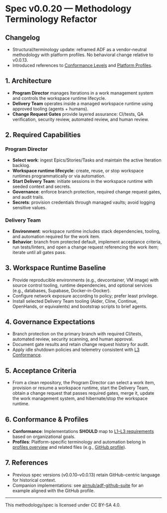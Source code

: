 # Spec v0.0.20 — Methodology Terminology Refactor

## Changelog

- Structural/terminology update: reframed ADF as a vendor-neutral methodology with platform profiles. No behavioral change relative to v0.0.13.
- Introduced references to [Conformance Levels](../conformance.md) and [Platform Profiles](../profiles/overview.md).

## 1. Architecture
- **Program Director** manages Iterations in a work management system and controls the workspace runtime lifecycle.
- **Delivery Team** operates inside a managed workspace runtime using approved tooling (agents + humans).
- **Change Request Gates** provide layered assurance: CI/tests, QA verification, security review, automated review, and human review.

## 2. Required Capabilities
### Program Director
- **Select work**: ingest Epics/Stories/Tasks and maintain the active Iteration backlog.
- **Workspace runtime lifecycle**: create, reuse, or stop workspace runtimes programmatically or via automation.
- **Start Delivery Team**: initiate sessions in the workspace runtime with seeded context and secrets.
- **Governance**: enforce branch protection, required change request gates, and audit trails.
- **Secrets**: provision credentials through managed vaults; avoid logging sensitive values.

### Delivery Team
- **Environment**: workspace runtime includes stack dependencies, tooling, and automation required for the work item.
- **Behavior**: branch from protected default, implement acceptance criteria, run tests/linters, and open a change request referencing the work item; iterate until all gates pass.

## 3. Workspace Runtime Baseline
- Provide reproducible environments (e.g., devcontainer, VM image) with source control tooling, runtime dependencies, and optional services (e.g., databases, Supabase, Docker-in-Docker).
- Configure network exposure according to policy; prefer least privilege.
- Install selected Delivery Team tooling (Aider, Cline, Continue, OpenHands, or equivalents) and bootstrap scripts to brief agents.

## 4. Governance Expectations
- Branch protection on the primary branch with required CI/tests, automated review, security scanning, and human approval.
- Document gate results and retain change request history for audit.
- Apply idle shutdown policies and telemetry consistent with [L3 Conformance](../conformance.md).

## 5. Acceptance Criteria
- From a clean repository, the Program Director can select a work item, provision or resume a workspace runtime, start the Delivery Team, obtain a change request that passes required gates, merge it, update the work management system, and hibernate/stop the workspace runtime.

## 6. Conformance & Profiles
- **Conformance**: Implementations **SHOULD** map to [L1–L3 requirements](../conformance.md) based on organizational goals.
- **Profiles**: Platform-specific terminology and automation belong in [profiles overview](../profiles/overview.md) and related files (e.g., [GitHub profile](../profiles/github.md)).

## 7. References
- Previous spec versions (v0.0.10–v0.0.13) retain GitHub-centric language for historical context.
- Companion implementations: see [airnub/adf-github-suite](https://github.com/airnub/adf-github-suite) for an example aligned with the GitHub profile.

---

This methodology/spec is licensed under CC BY-SA 4.0.
